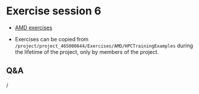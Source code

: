 # Exercise session 6

<!--
No materials available at the moment.
-->

-   [AMD exercises](https://hackmd.io/@sfantao/H1QU6xRR3)

<!--
-   [On-line exercise notes](https://hackmd.io/@gmarkoma/lumi_training_ee).

    [PDF backup](https://462000265.lumidata.eu/4day-20231003/files/LUMI-4day-20231003-Exercises_AMD.pdf)
-->

-   Exercises can be copied from `/project/project_465000644/Exercises/AMD/HPCTrainingExamples`
    during the lifetime of the project, only by members of the project.

<!--
-   Exercises are archived as compressed and uncompressed tar files:
 
    -   [Web download .tar.bz2](https://462000265.lumidata.eu/4day-20231003/files/LUMI-4day-20231003-Exercises_AMD.tar.bz2)
        or [web download .tar](https://462000265.lumidata.eu/4day-20231003/files/LUMI-4day-20231003-Exercises_AMD.tar)

    -   On LUMI:
        -   `/appl/local/training/4day-20231003/files/LUMI-4day-20231003-Exercises_AMD.tar.bz2`
        -   `/appl/local/training/4day-20231003/files/LUMI-4day-20231003-Exercises_AMD.tar`
-->

## Q&A

/
